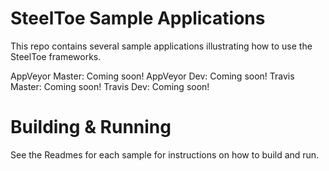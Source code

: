 # SteelToe Sample Applications
This repo contains several sample applications illustrating how to use the SteelToe frameworks. 

AppVeyor Master:  Coming soon!
AppVeyor Dev:  Coming soon!
Travis Master: Coming soon!
Travis Dev: Coming soon!

# Building & Running

See the Readmes for each sample for instructions on how to build and run.

